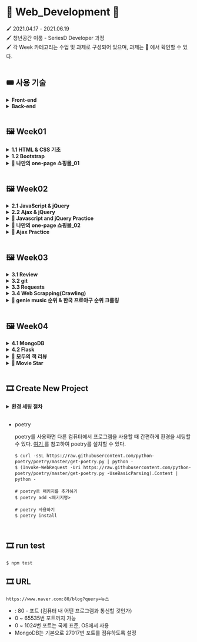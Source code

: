 # 🎨 Web_Development 🎨

🖌 2021.04.17 - 2021.06.19<br>
🖌 청년공간 이룸 - SeriesD Developer 과정<br>
🖌 각 Week 카테고리는 수업 및 과제로 구성되어 있으며, 과제는 📒 에서 확인할 수 있다.<br><br>

## 🎟 사용 기술

<details>
  <summary><b>Front-end</b></summary><br>

1. HTML
2. CSS

    - bootstrap

3. JS

    - node.js
    - jest
    - jQuery

</details>

<details>
  <summary><b>Back-end</b></summary><br>

1. python

    - requests
    - beautifulSoup

</details><br>

## 🖼 Week01

<details>
  <summary><b>1.1 HTML & CSS 기초</b></summary><br>
  HTML 기초 태그를 알아보고, 로그인 창을 구현해 보았다.<br><br>

1. 로그인<br>

   > <a href = "https://github.com/bbjoite09/SeriesD/blob/master/practice/week01/login.html">practice/week01/login.html</a>

   h1, h5, input, button 태그를 이용하여 로그인 페이지를 만든다.

   <code>조건. 로그인 안내 내용, ID, PW 입력 칸은 style 태그를 이용하여 가로, 세로 축 기준 중앙으로 배치한다.</code>

   실행 결과는 아래 그림과 같다.

    <p align = center><img src = "image/login.PNG" alt="로그인"><p>


2. 로그인(CSS 분리)<br>

   > <a href = "https://github.com/bbjoite09/SeriesD/blob/master/practice/week01/login_noCSS.html">practice/week01/login_noCSS.html</a>

   협업을 하는 경우 파일의 분리는 필연적이다.<br>
   style 태그 내부의 내용을 main.css 파일로 옮겨 html/CSS 파일을 분리하였다.

     <p align = center><img src = "image/login_noCSS.PNG" alt="로그인" ><p>

   추가로, 페이지를 구성하는 글자의 <a src="https://fonts.google.com/?subset=korean"> 폰트</a>도 변경하였다. 해당
   내용은 <a href="https://github.com/bbjoite09/SeriesD/practice/week01/login_noCSS.html">여기</a>에서 확인할 수 있다.<br>

</details>

<details>
  <summary><b>1.2 Bootstrap</b></summary><br>

> <a href = "https://github.com/bbjoite09/SeriesD/blob/master/practice/week01/bootstrap.html">practice/week01/bootstrap.html</a>

부트스트랩을 이용해 클론페이지를 만들어 보았다. 실습 결과는 아래와 같다.
  <p align = center><img src = "image/bootstrap.PNG" alt="로그인" ><p><br><br>
</details>
<details>
<summary><b>📒 나만의 one-page 쇼핑몰_01</b></summary><br>
임의의 상품을 판매하는 페이지를 만들어 보았다. 버튼에 대한 반응은 따로 처리하지 않았다.<br>

> <a href ="https://github.com/bbjoite09/SeriesD/blob/master/practice/week01/product.html">practice/week01/product.html</a>

> <a href = "https://github.com/bbjoite09/SeriesD/blob/master/practice/css/style_shop.css">practice/css/style_shop.css</a>

해당 내용은 <a href ="https://github.com/bbjoite09/SeriesD/blob/master/practice/week01/product.html">여기</a>에서 확인할 수 있다.<br>

<p align = center><img src = "image/happii_shop.PNG" alt="로그인"><p>
<br>
</details><br>

## 🖼 Week02

<details>
  <summary><b>2.1 JavaScript & jQuery</b></summary><br>

Week01에서 학습했던 HTML, CSS만으로는 정적인 화면 표현만 가능하였다. 이에 동적 움직임을 줄 수 있도록 하는 언어가 <code>Javascript</code>이다. Javascript는 객체 기반의
프로그래밍 언어이며, ECMAScript의 표준 사양을 가장 잘 구현한 언어로 대부분의 브라우저에서 이를 지원한다.(모든 웹 서버는 HTML, CSS, Javascript를 응답 데이터로 전송함.)<br><br>

1. Javascript 기초 문법<br>

   > <a href = "https://github.com/bbjoite09/SeriesD/blob/master/practice/week02/main.js">practice/week02/main.js</a>

   > <a href = "https://github.com/bbjoite09/SeriesD/blob/master/practice/week02/main.test.js"> practice/week02/main.test.js</a>

   자바스크립트 기초 문법(변수정의, function, 조건문, 반복문 등)을 학습하였다. 추가로 test file을 만들어, 필요한 테스트를 실행해보았다. test 파일을 통해 main 코드에 대한 test를
   진행함으로써 더 견고한 코드를 만들 수 있다.<br>
   +) 일반적으로 test 파일 이름은 <code> 테스트하는 파일.test.js</code> 형식으로 설정한다. 여기서는 main.js를 테스트하므로 main.test.js로 명명하였다.

2. jQuery
   > <a href = "https://github.com/bbjoite09/SeriesD/blob/master/practice/week02/memo.html">practice/week02/memo.html</a>

   <code>jQuery</code>는 javascript 라이브러리로, HTML 속 클라이언트 사이드 스크립트 언어를 단순화하도록 설계되었다. 이는 매우 간단하다는 특징을 가지고 있으며 브라우저 호환성이
   있다.<br>
    ```
    document.getElementById('post-url').value
    >> "Hello"

    $("post-url").val()
    >> "Hello"
    ```

   jQuery를 사용할때는 `<head>`태그 안에 아래 문장을 import 시켜줘야한다.<br>
    ```
    <script src="https://ajax.googleapis.com/ajax/libs/jquery/3.5.1/jquery.min.js"></script>
    ```
    <br>
    week01에서 진행하였던 memo.html에 jQuery를 사용하여 "포스팅박스 열기" 버튼에 대한 반응을 추가했다. 해당 실습에 대한 내용은 <a href = "https://github.com/bbjoite09/SeriesD/blob/master/practice/week02/memo.html">여기</a>에서 확인할 수 있다.<br>

</details>
<details>
  <summary><b>2.2 Ajax & jQuery</b></summary><br>

`Ajax`는 Javascript의 라이브러리 중 하나로 비동기 서버 통신 및 클라이언트와 서버간에 XML 데이터를 주고받는 기술을 말한다. 이때 `비동기`이란 사용자가 보고있는 페이지에 대하여 어떤 동작이
일어났을때, 웹 페이지 전체를 갱신하지 않고 일부분만 업데이트 할 수 있도록하는 것을 말한다. 이는 전체 페이지를 계속해서 갱신하지 않는다는 점에서, 불필요한 낭비를 줄이고 웹페이지의 속도를
향상시킨다.<br><br>
한편 `서버통신`은 서버의 자원을 제공받기 위해 서버-클라이언트 간에 request, response를 하는 것을 말한다.

- Request<br>
  클라이언트는 서버에게 Request 한다. Request의 method로는 DELETE(지우기), GET(가져오기), POST(추가하기) 등이 있다.

- Response<br>
  서버는 클라이언트에게 Response 한다. HTTP 통신 프로토콜에서는 Response status code로 응답의 상태를 표현하는데, 응답은 5가지 그룹으로 나뉜다. 대표적으로 정상 응답(200 OK),
  클라이언트 에러(404 not found), 서버 에러(500 Internal Server Error)가 있다.

<br>

< 실습 >

1. 서울시 OpenAPI(<a href="http://openapi.seoul.go.kr:8088/6d4d776b466c656533356a4b4b5872/json/RealtimeCityAir/1/99">실시간
   미세먼지 상태</a>)를 이용하여 미세먼지 수치(PM10)가 25㎍/㎥ 이상인 관측소(MSRSTE_NM)를 빨강색으로 표시해준다.

   > <a href="https://github.com/bbjoite09/SeriesD/blob/master/practice/week02/ajaxTest.html">practice/week02/ajaxTest.html</a>

2. 일반 API(<a href="https://api.thecatapi.com/v1/images/search">고양이 사진</a> API)를 활용하여 랜덤으로 고양이 이미지를 출력해준다.

   > <a href="https://github.com/bbjoite09/SeriesD/blob/master/practice/week02/randomCat.html">practice/week02/randomCat.html</a>

</details>
<details>
  <summary><b>📒 Javascript and jQuery Practice</b></summary><br>
  1. Javascript

- 버튼을 누를때마다 누른 횟수에 대한 alert창을 띄운다.

  > <a href="https://github.com/bbjoite09/SeriesD/blob/master/practice/week02/homework/buttonCnt.html">practice/week02/homework/buttonCnt.html</a>

- 버튼의 count를 세어, 짝/홀에 따라 다른 alert을 띄운다.(alert.html는 alert만, alert_up.html은 alert와 함께 button의 count를 화면에띄워준다.)

  > <a href="https://github.com/bbjoite09/SeriesD/blob/master/practice/week02/homework/alert.html">practice/week02/homework/alert.html</a>

  > <a href="https://github.com/bbjoite09/SeriesD/blob/master/practice/week02/homework/alert_up.html">practice/week02/homework/alert_up.html</a>
- 서울시 Open API(<a href="http://openapi.seoul.go.kr:8088/6d4d776b466c656533356a4b4b5872/json/bikeList/1/99 ">실시간 따릉이
  데이터</a>)를 활용하여, 사용자가 입력한 수 이하의 자전거를 보유한 정류장을 출력한다.(bike_up 에서는 0이하의 대수에 대해서는 검색이 불가하도록 처리하였다.)
  > <a href="https://github.com/bbjoite09/SeriesD/blob/master/practice/week02/homework/bike.html">practice/week02/homework/bike.html</a>

  > <a href="https://github.com/bbjoite09/SeriesD/blob/master/practice/week02/homework/bike_up.html">practice/week02/homework/bike_up.html</a>

<br>
2. jQuery<br>

- 입력값이 빈칸이면 경고메시지를, 아니면 입력값을 alert 한다.
  > <a href="https://github.com/bbjoite09/SeriesD/blob/master/practice/week02/homework/inputText.html">practice/week02/homework/inputText.html</a>
- 입력받은 이메일이 올바르지 않은 형식이면 경고메시지를, 아니면 도메인을 alert 한다.
  > <a href="https://github.com/bbjoite09/SeriesD/blob/master/practice/week02/homework/inputEmail.html">practice/week02/homework/inputEmail.html</a>

  <br><br>

</details>
<details>
<summary><b>📒 나만의 one-page 쇼핑몰_02</b></summary><br>

> <a href="https://github.com/bbjoite09/SeriesD/blob/master/practice/week02/product.html">practice/week02/homework/product.html</a>

week01의 과제 "나만의 one-page 쇼핑몰_01"에 Javascript와 Ajax를 사용하여 아래 조건을 추가한다.<br><br>

- 조건1. 사용자가 Order란에 주문자 성함, 수량, 주소, 전화번호를 기입하지 않았을 때 alert를 보낸다.
- 조건2. <a href="https://api.manana.kr/exchange/rate.json">환율정보 API</a>를 활용하여 원화 가격 우측에 달러 가격을 표시한다.<br><br>

실습결과는 아래와 같다.<br>

- 달러환산 금액 표현<br><br>

<p align=center><img src="image/happii_shop2.png" width="500"></p>

- 사용자 주문 정보 미기입시 alert<br><br>

<p align=center><img src="image/shop_alert.PNG" width="500"></p> <br>
</details>
<details>
<summary><b>📒 Ajax Practice</b></summary><br>

- <a href="https://openlibrary.org/subjects/love.json?published_in=1900-2000"> 책 API</a>를 활용하여 사랑에 관한 책 리스트를 출력한다.

  > <a href="https://github.com/bbjoite09/SeriesD/blob/master/practice/week02/homework/loveBook.html">practice/week02/homework/loveBook.html</a>

- <a href="https://openlibrary.org/dev/docs/api/subjects "> 책 API</a>를 활용하여 컴퓨터 주제 책에 대한 내용을 출력한다.

  > <a href="https://github.com/bbjoite09/SeriesD/blob/master/practice/week02/homework/comBook.html">practice/week02/homework/comBook.html</a>

- <a href="http://numbersapi.com/"> 랜덤 숫자 의미부여 API</a>를 이용하여 입력한 숫자에 대한 의미를 출력한다.

  > <a href="https://github.com/bbjoite09/SeriesD/blob/master/practice/week02/homework/numMean.html">practice/week02/homework/numMean.html</a>

</details><br>

## 🖼 Week03

<details>
  <summary><b>3.1 Review</b></summary>

> <a href = "">practice/week03/memo.html</a>

week01에서 bootstrap을 이용해 만든 나만의 메모장에 아티클 정보를 제공하는 API를 추가한다.<br>
즉, 저장된 '아티클 불러오기' 기능이 추가되도록 구현해본다.<br>

</details>
<details>
  <summary><b>3.2 git</b></summary>

- github 기초
  <br>
  원격 저장소 github에 대하여 학습하였다. 기본적으로 branch 생성 및 확인, 교체하는 방법은 아래와 같다.<br>

    ```shell
    $ git flow init
    $ git flow feature start homework
    
    # 현재 브랜치 확인
    $ git branch
    
    # 브랜치 교체(checkout)
    $ git checkout -b branch_name
     ```

<br>

- gitflow 기초<br>
  git flow는 메인 브랜치(master, develop)와 보조 브랜치(feature, release, hotfix)로 구성된다.

    - master : 제품으로 출시될 수 있는 최종 산출물을 담는 브랜치
    - develop : 개발자들 브랜치. 각 개발 내용을 develop 브랜치에 merge함.
    - feature : 기능을 개발하는 브랜치(feature/mongoDB, feature/python등을 생성해 실습해보았다.)
    - release : QA 브랜치. master에 merge하기 전에 품질검사를 진행함.
    - hotfix : master에서 오류가 생긴 경우 사용하는 branch

  즉, 새로운 기능을 탑재하기 위해 develop branch에서 feature branch를 생성한다. 이후 기능 개발이 완료되면 feature branch를 develop 브랜치로 merge한다. merge된
  develop 브랜치의 품질검사를 위해 release 브랜치를 생성하고, 여기서 오류 사항을 수정한다. 최종적으로 release 브랜치를 master, develop 브랜치와 merge하여 배포를 준비한다.

  <br>이번 시간에는 git flow의 흐름을 살펴보고 직접 브랜치를 다뤄보는 실습을 진행하였다.<br>

</details>

<details>
  <summary><b>3.3 Requests</b></summary>

- Virture Environment setting<br>
  <br> 가상환경(Virture environments)은 한 시스템에 대하여 여러 python 환경이 구축 가능하도록 하는 실행 환경을 말한다. 이때 우리는 가상환경을 통해 자신이 필요한 모듈만 설치하여 사용
  가능하다. (버전 충돌 등의 이유로 별개의 가상 환경을 구축할 필요가 있으며, 이는 즉 독립적으로 사용 가능하다.)

        - seriesD/venv에 가상환경을 설정하였다.
        - project interpreter에서 requests, beautifulSoup4를 설치하였다.

- requests 라이브러리, API를 이용한 scraping 실습
  <br><br>
  <a href = "https://developers.naver.com/main/">Naver developer</a> 가입 후 "Open API 이용 신청"을 진행한다. (이때 사용 API 에는 검색,
  papago 번역을 추가하였다.)
  <br> 이후 내 어플리케이션 정보에서 Client ID와 Client Secret을 확인할 수 있다. 이는 복사하여 secret.py 파일에 변수로 따로 저장한다. Client ID와 Client Secret는
  유출되면 안되는 개인 정보이기 때문에 github에 업로드 되지 않도록 .gitignore 에서 사전에 반드시 처리해주어야한다.

    <br> 위의 절차를 완료하였다면 책 검색 API와 파파고 API를 사용할 수 있게 된다.
    <br><br>
    < 실습 >

  > <a href = "https://github.com/bbjoite09/SeriesD/blob/master/practice/week03/scrap.py">practice/week03/scrap.py</a>

    1. 서울시 권역별 실시간 대기환경 현황 API를 이용한 미세먼지 25 이상 지역 " 이름, 미세먼지 수치" 출력 프로그램
        ```python
        # requests를 사용하여 서버에 요청하는 방법은 아래와 같다.
        import requests
       
        response = requests.get(
            'http://openapi.seoul.go.kr:8088/6d4d776b466c656533356a4b4b5872/json/RealtimeCityAir/1/99'
        )
       
       # 요청에 대한 응답(json)을 result에 저장한다.
       result = response.json()
       
       # 이후 서버에서 받은 데이터에 대한 원하는 처리를 진행한다.
        ```
    2. 네이버 책 검색 API를 이용하여 책 정보 출력 프로그램
        ```python
        import requests
        import secret   # secret에 클라이언트 정보 저장
       
       # 네이버 API는 따로 Client ID, Client Secret 정보가 필요하기 때문에 headers를 이용하여 정보를 담는다.
        headers = {
            'X-Naver-Client-Id': secret.client_id,
            'X-Naver-Client-Secret': secret.client_secret,
        }
       
        book_name = input()
        naver_url = f'https://openapi.naver.com/v1/search/book.json?query={book_name}'
        
        response = requests.get(
            naver_url,
            headers=headers,
        )
       ```

    3. 네이버 papago API를 이용한 번역기 프로그램
       <br><code>2. 네이버 책 검색 API를 이용하여 책 정보를 출력하기</code> 실습과 유사한 방법으로 간단한 한-영 번역기를 만들기 실습을 진행 해본다.<br>
       <br> 실습 결과는 아래와 같다.
       <p align = left><img src = "image/translator.PNG" alt="translator_result"><p>
</details>
<details>
  <summary><b>3.4 Web Scrapping(Crawling)</b></summary><br>
    Web Scrapping이란, 웹페이지에서 자신이 원하는 정보를 수집하는 것을 말한다. 
    <br>beautifulSoup4를 이용하여 HTML 코드를 쉽게 스크래핑 할 수 있다. 
    <br><br>
    < 실습 ><br>

> <a href="https://github.com/bbjoite09/SeriesD/blob/master/practice/week03/scrap.py"> practice/week03/crawling.py</a>

아래 내용을 참고하여 <a href="https://movie.naver.com/movie/sdb/rank/rmovie.nhn?sel=pnt&date=20200716 ">네이버 영화 정보 사이트</a>
    에서 <code>영화 순위, 제목, 평점</code>을 크롤링 해오는 프로젝트를 진행해본다.<br>
    
```python
from bs4 import BeautifulSoup

# 네이버 영화 정보 사이트를 읽어 HTML을 받아온다.
headers = {'User-Agent' : 'Mozilla/5.0 (Windows NT 10.0; Win64; x64)AppleWebKit/537.36 (KHTML, like Gecko) Chrome/73.0.3683.86 Safari/537.36'}
data = requests.get('https://movie.naver.com/movie/sdb/rank/rmovie.nhn?sel=pnt&date=20200716',headers=headers)

# 받아온 HTML을 파싱에 용이한 형태로 변경한다.
soup = BeautifulSoup(data.text, 'html.parser')
```
<br>
</details>

<details>
  <summary><b>📒 genie music 순위 & 한국 프로야구 순위 크롤링</b></summary>
    
- genie music 순위 크롤링

    > <a href="https://github.com/bbjoite09/SeriesD/blob/master/practice/week03/homework/genie.py">practice/week03/homework/genie.py</a>
  
    <a href = "https://www.genie.co.kr/chart/top200?ditc=D&rtm=N&ymd=20210514">genie music 사이트</a>에서 <code>차트 순위, 제목, 가수 이름</code>을 크롤링 한다.
    출력 결과는 아래와 같다.<br>
  
    <p align = left><img src = "image/genie.PNG" alt="genie_crawling"><p>
  

- 한국 프로야구 순위 크롤링

    > <a href="https://github.com/bbjoite09/SeriesD/blob/master/practice/week03/homework/baseball.py">practice/week03/homework/baseball.py</a>
  
    <a href = "https://sports.news.naver.com/kbaseball/record/index.nhn?category=kbo">한국 프로야구 순위 페이지</a>에서 승률이 0.5 이상인 프로야구 팀의 <code>현재 순위, 이름, 승률</code>을 크롤링 한다.
    출력 결과는 아래와 같다.<br>
  
    <p align = left><img src = "image/baseball.PNG" alt="kbo_crawling"><p>
</details><br>

## 🖼 Week04

<details>
  <summary><b>4.1 MongoDB</b></summary><br>

> practice/week04/db_practice01.py

> practice/week04/db_practice02.py

> practice/week04/genie_db.py
    
- 준비하기
    
    1. <a href = "http://localhost:27017/">localhost:27017</a>에서 아래의 메시지가 출력되는지 확인하여 mongoDB가 정상적으로 작동하고 있는지를 알아볼 수 있다.

        ```shell
        It looks like you are trying to access MongoDB over HTTP on the native driver port.
        ```

    2. robo3T를 사용하면 mongoDB만으로는 가시적으로 보지못하였던 DB내부 내용을 편리하게 확인할 수 있다. robo3T를 실행하고 create - connection 하여 setting한다.

    3. pycharm에서 pymongo 패키지를 설치한다.
  
  
- CRUD
    
  ```python
  from pymongo import MongoClient

  client = MongoClient
  db = client.get_database('person')
  
  # Create
  db.users.insert_one({'name' : '홍길동', 'age' : 27})
  db.users.insert_one({'name' : '차태현', 'age' : 27})
  db.users.insert_one({'name' : '아이유', 'age' : 29})
  
  # Read
  read1 = db.users.find_one({'name': '홍길동'}) # 하나
  read2 = list(db.users.find({'age': 27}, {'_id': False})) # 여러 값
  
  # Update
  db.users.update_one({'name': '홍길동'}, {'$set': {'age': 20}}) # 하나
  db.users.update_many({'age': 27}, { '$set': {'age': 70}}) # 여러 값
  
  # Delete
  db.users.delete_one({'name': '홍길동'})
  ```
  <br>
</details>

<details>
  <summary><b>4.2 Flask</b></summary>

Flask는 python으로 작동되는 웹 프레임워크이다. Flask를 이용함으로써 서버를 구동할때 필요한 복잡한 과정을 간단하게 이용할 수 있다.

- 준비하기

    1. pycharm에서 flask 패키지를 설치한다.
    2. Flask의 기본 폴더 구조는 아래와 같다.
        
        ```shell
        - static 폴더 : 이미지, css파일
        - templates 폴더 : html파일
        - app.py 파일 : Flask 서버를 실행시키는 파일
        ```
       
- app.py<br><br>
    > practice/week04/app.py
  
    app.py에 아래 내용을 작성하고, chrome 에서 <a href="http://localhost:5000/">localhost:5000/</a>
  에 접속하면 Hello World! 가 출력된 것을 확인할 수 있다. 필요에 따라 경로를 정하면 된다.
  
    ```python
    from flask import Flask
    
    app = Flask(__name__)
    
    # @app.route로 경로를 설정할 수 있다.
    # localhost:5000에서 경로'/'로 접속하면 hello_world() 함수가 실행된다.
    @app.route('/')
    def hello_world():
        return 'Hello World!'
    
    if __name__ == '__main__':
        app.run('0.0.0.0', port=5000, debug=True)
    ```
  <br>
- API 만들기

    app.py에서 API를 만들어 사용할 수 있다. 이때 API의 method는 GET, POST 등의 방식이 있다.
    <br> API는 서버와 클라이언트 사이에서 정해진 형식으로 데이터를 주고받아야 한다.
    정해진 정보를 구성하는 내용은 아래와 같다.
  
    ```shell
    1. Client request 정보 : 요청 URL, 요청 방식 (GET / POST /...)
    2. 서버가 제공할 기능 : Read, Create 등
    3. Response 데이터  : 응답하는 데이터의 내용
    ```
  
    1. GET 방식 API 생성
      
        ```python
        from flask import Flask, render_template, jsonify, request
      
        # @app.route에 request method 추가로 기술(GET)
        @app.route('/test', methods=['GET'])
        def test_get():
            title_receive = request.args.get('title_give')
            print(title_receive)
            return jsonify({'result': 'success', 'msg': '이 요청은 GET!'})
        ```
    
    2. POST 방식 API 생성
    
        ```python
        from flask import Flask, render_template, jsonify, request
      
        @app.route('/test', methods=['POST'])
        def test_post():
            title_receive = request.form['title_give']
            print(title_receive)
            return jsonify({'result': 'success', 'msg': '이 요청은 POST!'})
        ```
    <br>
    생성한 API를 사용한 결과는 아래와 같다.
    <p align="center"><img src="image/make_api.PNG"></p><br>
</details>

<details>
  <summary><b>📒 모두의 책 리뷰</b></summary><br>

> practice/bookreview

mongoDB, Flask를 활용하여 모두의 책리뷰 프로젝트를 진행한다.

```
1. 제목, 저자, 리뷰를 저장한다. 이때 입력하지 않은 란이 있다면 alert()을 띄운다.(focus()를 사용하면 alert을 띄운 뒤 해당 란으로 커서를 이동시킬 수 있다.)
2. 모든란에 입력을 완료했다면, 아래의 책 리스트에 등록한다.
```

실습 내용은 아래와 같다.
<p align = center><img src = "image/bookreview1.PNG" alt="kbo_crawling"><p>

<p align = center><img src = "image/bookreview2.PNG" alt="kbo_crawling"><p>
<br>
</details>
<details>
  <summary><b>📒 Movie Star</b></summary><br>

> practice/bookreview

mongoDB, Flask를 활용하여 Movie Star 프로젝트를 진행한다.


``` shell
1. DB의 영화인 리스트를 read하여 card로 화면에 보여준다.
2. 좋아요 버튼을 누르면 좋아요 수가 증가하고, 화면의 card는 좋아요가 많은 순서로 정렬된다.
3. 삭제 버튼을 누르면 해당 이름을 가진 card를 삭제한다.
```

실습 내용은 아래와 같다.
<p align="center"><img src="practice/movieStar.JEPG"></p>


</details>

<br>

## 🎞 Create New Project
<details>
  <summary><b>환경 세팅 절차</b></summary><br>

1. python 가상환경(venv) 만들기
2. .gitignore 추가
3. LICENSE 추가(플러그인 설치해서)
4. README.md 추가
5. git init(pycharm VCS에서 git 설정)
6. git flow init
7. 프로젝트 github 공유
8. master, develop 브랜치 깃허브에 푸시되었는지 확인
9. poetry init
10. poetry add flask
11. poetry add pymongo
12. 커밋

</details><br>


* poetry

    poetry를 사용하면 다른 컴퓨터에서 프로그램을 사용할 때 간편하게 환경을 세팅할 수 있다. <a href="https://python-poetry.org/docs/"> 여기 </a>
    를 참고하여 poetry를 설치할 수 있다.

    ```shell
    $ curl -sSL https://raw.githubusercontent.com/python-poetry/poetry/master/get-poetry.py | python -
    $ (Invoke-WebRequest -Uri https://raw.githubusercontent.com/python-poetry/poetry/master/get-poetry.py -UseBasicParsing).Content | python -
    
    # poetry로 패키지를 추가하기
    $ poetry add <패키지명>
  
    # poetry 사용하기
    $ poetry install
    ```
<br>

## 🎞 run test

```shell
$ npm test
```


## 🎞 URL

```shell
https://www.naver.com:80/blog?query=뉴스
```

* : 80 - 포트 (컴퓨터 내 어떤 프로그램과 통신할 것인가)
* 0 ~ 65535번 포트까지 가능
* 0 ~ 1024번 포트는 국제 표준, OS에서 사용
* MongoDB는 기본으로 27017번 포트를 점유하도록 설정


